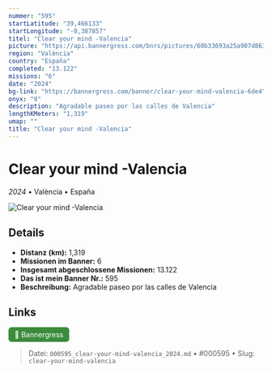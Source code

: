 ```yaml
---
nummer: "595"
startLatitude: "39,466133"
startLongitude: "-0,387857"
titel: "Clear your mind -Valencia"
picture: "https://api.bannergress.com/bnrs/pictures/60b33693a25a907d8635e803d0a96741"
region: "València"
country: "España"
completed: "13.122"
missions: "6"
date: "2024"
bg-link: "https://bannergress.com/banner/clear-your-mind-valencia-6de4"
onyx: "0"
description: "Agradable paseo por las calles de Valencia"
lengthKMeters: "1,319"
umap: ""
title: "Clear your mind -Valencia"
---
```

# Clear your mind -Valencia

*2024* • València • España

![Clear your mind -Valencia](https://api.bannergress.com/bnrs/pictures/60b33693a25a907d8635e803d0a96741)

## Details
- **Distanz (km):** 1,319
- **Missionen im Banner:** 6
- **Insgesamt abgeschlossene Missionen:** 13.122
- **Das ist mein Banner Nr.:** 595
- **Beschreibung:** Agradable paseo por las calles de Valencia


## Links
<div style="margin-top: 0.5em;">
<a href="https://bannergress.com/banner/clear-your-mind-valencia-6de4" target="_blank" style="display:inline-block;margin-right:8px;padding:6px 12px;background-color:#3c8b3c;color:white;text-decoration:none;border-radius:6px;">🔗 Bannergress</a>

</div>


> Datei: `000595_clear-your-mind-valencia_2024.md` • #000595 • Slug: `clear-your-mind-valencia`
